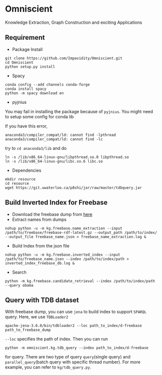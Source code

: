 # Omniscient
Knowledge Extraction, Graph Construction and exciting Applications


## Requirement
- Package Install
```
git clone https://github.com/Impavidity/Omniscient.git
cd Omniscient
python setup.py install
```

- Spacy
```code
conda config --add channels conda-forge
conda install spacy
python -m spacy download en
```

- pyjnius

You may fail in installing the package because of `pyjnius`.
You might need to setup some config for conda lib

If you have this error,
```
anaconda3/compiler_compat/ld: cannot find -lpthread
anaconda3/compiler_compat/ld: cannot find -lc
```
try to `cd anaconda3/lib` and do
```
ln -s /lib/x86_64-linux-gnu/libpthread.so.0 libpthread.so
ln -s /lib/x86_64-linux-gnu/libc.so.6 libc.so 
```

- Dependencies
```
mkdir resource
cd resource
wget https://git.uwaterloo.ca/p8shi/jar/raw/master/tdbquery.jar
```

## Build Inverted Index for Freebase

- Download the freebase dump from [here](https://developers.google.com/freebase/)
- Extract names from dumps
```code
nohup python -u -m kg.freebase.name_extraction --input /path/to/freebase/freebase-rdf-latest.gz --output_path /path/to/index/ --output_file freebase_name.json > freebase_name_extraction.log &
```
- Build Index from the json file
```code
nohup python -u -m kg.freebase.inverted_index --input /path/to/freebase_name.json --index /path/to/index/path > inverted_index_freebase_db.log &
```
- Search
```code
python -m kg.freebase.candidate_retrieval --index /path/to/index/path  --query obama
```

## Query with TDB dataset

With freebase dump, you can use `jena` to build index to support `SPARQL` query. 
Here, we use `TDBLoader2`
```
apache-jena-3.6.0/bin/tdbloader2 --loc path_to_index/d-freebase path_to_freebase_dump
```
`--loc` specifies the path of index.
Then you can run 
```
python -m omniscient.kg.tdb_query --index path_to_index/d-freebase
```
for query.
There are two type of query `query`(single query) and `parallel_query`(batch query with specific thread number).
For more example, you can refer to `kg/tdb_query.py`.




